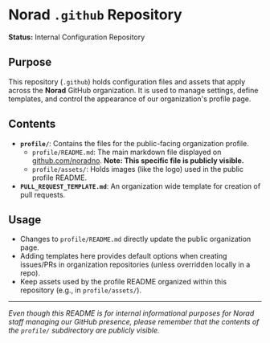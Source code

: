 ﻿# Norad `.github` Repository

**Status:** Internal Configuration Repository

## Purpose

This repository (`.github`) holds configuration files and assets that apply across the **Norad** GitHub organization. It is used to manage settings, define templates, and control the appearance of our organization's profile page.

## Contents

* **`profile/`**: Contains the files for the public-facing organization profile.
    * `profile/README.md`: The main markdown file displayed on [github.com/noradno](https://github.com/noradno). **Note: This specific file is publicly visible.**
    * `profile/assets/`: Holds images (like the logo) used in the public profile README.
* **`PULL_REQUEST_TEMPLATE.md`**: An organization wide template for creation of pull requests.

## Usage

* Changes to `profile/README.md` directly update the public organization page.
* Adding templates here provides default options when creating issues/PRs in organization repositories (unless overridden locally in a repo).
* Keep assets used by the profile README organized within this repository (e.g., in `profile/assets/`).

---

*Even though this README is for internal informational purposes for Norad staff managing our GitHub presence, please remember that the contents of the `profile/` subdirectory are publicly visible.*
